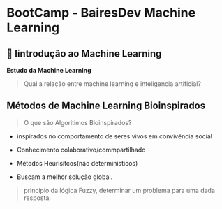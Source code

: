 # BootCamp -  BairesDev Machine Learning

## 📌 Iintrodução ao Machine Learning


**Estudo da Machine Learning**

> Qual a relação entre machine learning e inteligencia artificial?


## Métodos de Machine Learning Bioinspirados

> O que são Algoritimos Bioinspirados?

- inspirados no comportamento de seres vivos em convivência social

- Conhecimento colaborativo/commpartilhado

- Métodos Heurísitcos(não determinísticos)

- Buscam a melhor solução global.

> princípio da lógica Fuzzy, determinar um problema para uma dada resposta.